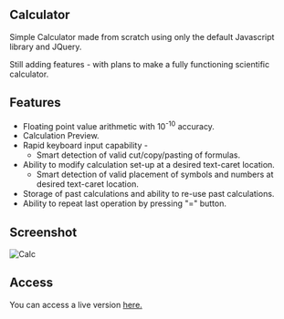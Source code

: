 ## Calculator

Simple Calculator made from scratch using only the default Javascript library and JQuery. 

Still adding features - with plans to make a fully functioning scientific calculator.

## Features

* Floating point value arithmetic with 10<sup>-10</sup> accuracy.
* Calculation Preview.
* Rapid keyboard input capability -
    * Smart detection of valid cut/copy/pasting of formulas.
* Ability to modify calculation set-up at a desired text-caret location.
    * Smart detection of valid placement of symbols and numbers at desired text-caret location.
* Storage of past calculations and ability to re-use past calculations.
* Ability to repeat last operation by pressing "=" button.

## Screenshot

![Calc](https://github.com/MrFerreira-net/Calculator/assets/133887611/5e149f51-b19b-4a0d-b8e2-439b6929f1f1)

## Access

You can access a live version [here.](https://mrferreira-net.github.io/Calculator/)
